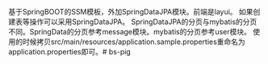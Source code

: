 ﻿基于SpringBOOT的SSM模板，外加SpringDataJPA模块。前端是layui。
如果创建表等操作可以采用SpringDataJPA。 SpringDataJPA的分页与mybatis的分页不同。SpringData的分页参考message模块。mybatis的分页参考user模块。
使用的时候拷贝src/main/resources/application.sample.properties重命名为application.properties即可。# bs-pig
